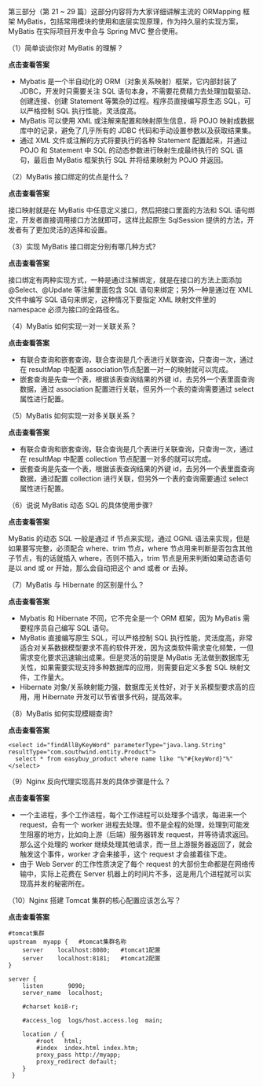 第三部分（第 21 ~ 29 篇）这部分内容将为大家详细讲解主流的 ORMapping 框架
MyBatis，包括常用模块的使用和底层实现原理，作为持久层的实现方案，MyBatis 在实际项目开发中会与 Spring MVC 整合使用。

（1）简单谈谈你对 MyBatis 的理解？

**点击查看答案**

  * Mybatis 是一个半自动化的 ORM（对象关系映射）框架，它内部封装了JDBC，开发时只需要关注 SQL 语句本身，不需要花费精力去处理加载驱动、创建连接、创建 Statement 等繁杂的过程。程序员直接编写原生态 SQL，可以严格控制 SQL 执行性能，灵活度高。
  * MyBatis 可以使用 XML 或注解来配置和映射原生信息，将 POJO 映射成数据库中的记录，避免了几乎所有的 JDBC 代码和手动设置参数以及获取结果集。
  * 通过 XML 文件或注解的方式将要执行的各种 Statement 配置起来，并通过 POJO 和 Statement 中 SQL 的动态参数进行映射生成最终执行的 SQL 语句，最后由 MyBatis 框架执行 SQL 并将结果映射为 POJO 并返回。

    

（2）MyBatis 接口绑定的优点是什么？

**点击查看答案**

接口映射就是在 MyBatis 中任意定义接口，然后把接口里面的方法和 SQL 语句绑定，开发者直接调用接口方法就即可，这样比起原生 SqlSession
提供的方法，开发者有了更加灵活的选择和设置。

    

（3）实现 MyBatis 接口绑定分别有哪几种方式?

**点击查看答案**

接口绑定有两种实现方式，一种是通过注解绑定，就是在接口的方法上面添加 @Select、@Update 等注解里面包含 SQL 语句来绑定；另外一种是通过在
XML 文件中编写 SQL 语句来绑定，这种情况下要指定 XML 映射文件里的 namespace 必须为接口的全路径名。

    

（4）MyBatis 如何实现一对一关联关系？

**点击查看答案**

  * 有联合查询和嵌套查询，联合查询是几个表进行关联查询，只查询一次，通过在 resultMap 中配置 association节点配置一对一的映射就可以完成。
  * 嵌套查询是先查一个表，根据该表查询结果的外键 id，去另外一个表里面查询数据，通过 association 配置进行关联，但另外一个表的查询需要通过 select 属性进行配置。

    

（5）MyBatis 如何实现一对多关联关系？

**点击查看答案**

  * 有联合查询和嵌套查询，联合查询是几个表进行关联查询，只查询一次，通过在 resultMap 中配置 collection 节点配置一对多的就可以完成。
  * 嵌套查询是先查一个表，根据该表查询结果的外键 id，去另外一个表里面查询数据，通过配置 collection 进行关联，但另外一个表的查询需要通过 select 属性进行配置。

    

（6）说说 MyBatis 动态 SQL 的具体使用步骤?

**点击查看答案**

MyBatis 的动态 SQL 一般是通过 if 节点来实现，通过 OGNL 语法来实现，但是如果要写完整，必须配合 where、trim 节点，where
节点用来判断是否包含其他子节点，有的话就插入 where，否则不插入，trim 节点是用来判断如果动态语句是以 and 或 or 开始，那么会自动把这个
and 或者 or 去掉。

    

（7）MyBatis 与 Hibernate 的区别是什么？

**点击查看答案**

  * Mybatis 和 Hibernate 不同，它不完全是一个 ORM 框架，因为 MyBatis 需要程序员自己编写 SQL 语句。
  * MyBatis 直接编写原生 SQL，可以严格控制 SQL 执行性能，灵活度高，非常适合对关系数据模型要求不高的软件开发，因为这类软件需求变化频繁，一但需求变化要求迅速输出成果。但是灵活的前提是 MyBatis 无法做到数据库无关性，如果需要实现支持多种数据库的应用，则需要自定义多套 SQL 映射文件，工作量大。
  * Hibernate 对象/关系映射能力强，数据库无关性好，对于关系模型要求高的应用，用 Hibernate 开发可以节省很多代码，提高效率。

    

（8）MyBatis 如何实现模糊查询?

**点击查看答案**

    
    
    <select id="findAllByKeyWord" parameterType="java.lang.String" resultType="com.southwind.entity.Product">
      select * from easybuy_product where name like "%"#{keyWord}"%"
    </select>
    

    

（9）Nginx 反向代理实现高并发的具体步骤是什么？

**点击查看答案**

  * 一个主进程，多个工作进程，每个工作进程可以处理多个请求，每进来一个 request，会有一个 worker 进程去处理。但不是全程的处理，处理到可能发生阻塞的地方，比如向上游（后端）服务器转发 request，并等待请求返回。那么这个处理的 worker 继续处理其他请求，而一旦上游服务器返回了，就会触发这个事件，worker 才会来接手，这个 request 才会接着往下走。
  * 由于 Web Server 的工作性质决定了每个 request 的大部份生命都是在网络传输中，实际上花费在 Server 机器上的时间片不多，这是用几个进程就可以实现高并发的秘密所在。

    

（10）Nginx 搭建 Tomcat 集群的核心配置应该怎么写？

**点击查看答案**

    
    
    #tomcat集群
    upstream  myapp {   #tomcat集群名称 
        server    localhost:8080;   #tomcat1配置
        server    localhost:8181;   #tomcat2配置
    }
    
    server {
        listen       9090;
        server_name  localhost;
    
        #charset koi8-r;
    
        #access_log  logs/host.access.log  main;
    
        location / {
            #root   html;
            #index  index.html index.htm;
            proxy_pass http://myapp;
            proxy_redirect default;
        }
     }
    

    

